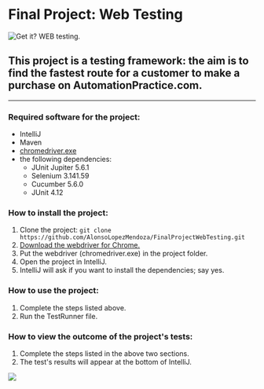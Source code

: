 # Final Project: Web Testing

![Get it? WEB testing.](https://media.giphy.com/media/DKHjPO4kwpybm/giphy.gif)

## This project is a testing framework: the aim is to find the fastest route for a customer to make a purchase on AutomationPractice.com.

----

### Required software for the project:
* IntelliJ
* Maven
* [chromedriver.exe](https://chromedriver.chromium.org/downloads)
* the following dependencies:
  * JUnit Jupiter 5.6.1
  * Selenium 3.141.59
  * Cucumber 5.6.0
  * JUnit 4.12

### How to install the project:
1. Clone the project: ```git clone https://github.com/AlonsoLopezMendoza/FinalProjectWebTesting.git```
1. [Download the webdriver for Chrome.](https://chromedriver.chromium.org/downloads)
1. Put the webdriver (chromedriver.exe) in the project folder.
1. Open the project in IntelliJ.
1. IntelliJ will ask if you want to install the dependencies; say yes.

### How to use the project:
1. Complete the steps listed above.
1. Run the TestRunner file.

### How to view the outcome of the project's tests:
1. Complete the steps listed in the above two sections.
1. The test's results will appear at the bottom of IntelliJ.

![](https://media.giphy.com/media/10391PrBqx2LAc/giphy.gif)
